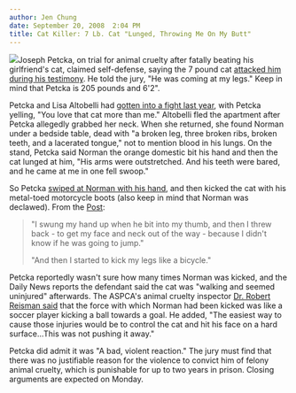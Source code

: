```yaml
---
author: Jen Chung
date: September 20, 2008  2:04 PM
title: Cat Killer: 7 Lb. Cat "Lunged, Throwing Me On My Butt"
---
```


<p><img src="https://web.archive.org/web/20111117113655im_/http://gothamist.com/attachments/jen/2008_09_petckacat.jpg" class="left">Joseph Petcka, on trial for animal cruelty after fatally beating his girlfriend&apos;s cat, claimed self-defense, saying the 7 pound cat <a href="https://web.archive.org/web/20111117113655/http://www.nydailynews.com/news/ny_crime/2008/09/19/2008-09-19_joseph_petcka_testifies_that_he_was_terr.html">attacked him during his testimony</a>.  He told the jury, &quot;He was coming at my legs.&quot;  Keep in mind that Petcka is 205 pounds and 6&apos;2&quot;.  </p>

<p>Petcka and Lisa Altobelli had <a href="https://web.archive.org/web/20111117113655/http://gothamist.com/2007/04/13/worst_person_in.php">gotten into a fight last year</a>, with Petcka yelling, &quot;You love that cat more than me.&quot;  Altobelli fled the apartment after Petcka allegedly grabbed her neck.  When she returned, she found Norman under a bedside table, dead with &quot;a broken leg, three broken ribs, broken teeth, and a lacerated tongue,&quot; not to mention blood in his lungs.  On the stand, Petcka said Norman the orange domestic bit his hand and then the cat lunged at him, &quot;His arms were outstretched. And his teeth were bared, and he came at me in one fell swoop.&quot;</p>

<p>So Petcka <a href="https://web.archive.org/web/20111117113655/http://www.nypost.com/seven/09182008/news/regionalnews/cat_killer__feline_was_a_raging_banshee_129708.htm">swiped at Norman with his hand</a>, and then kicked the cat with his metal-toed motorcycle boots (also keep in mind that Norman was declawed).  From the <a href="https://web.archive.org/web/20111117113655/http://www.nypost.com/seven/09192008/news/regionalnews/kitty_slay_guy_says__my_bad_129881.htm">Post</a>: </p><blockquote>&quot;I swung my hand up when he bit into my thumb, and then I threw back - to get my face and neck out of the way - because I didn&apos;t know if he was going to jump.&quot;<p></p>

<p>&quot;And then I started to kick my legs like a bicycle.&quot;</p></blockquote>Petcka reportedly wasn&apos;t sure how many times Norman was kicked, and the Daily News reports the defendant said the cat was &quot;walking and seemed uninjured&quot; afterwards.  The ASPCA&apos;s animal cruelty inspector <a href="https://web.archive.org/web/20111117113655/http://www.nydailynews.com/news/ny_crime/2008/09/18/2008-09-18_vet_in_joseph_petcka_trial_says_kitty_wa.html">Dr. Robert Reisman said</a> that the force with which Norman had been kicked was like a soccer player kicking a ball towards a goal.  He added, &quot;The easiest way to cause those injuries would be to control the cat and hit his face on a hard surface...This was not pushing it away.&quot;  <p></p>

<p>Petcka did admit it was &quot;A bad, violent reaction.&quot;  The jury must find that there was no justifiable reason for the violence to convict him of felony animal cruelty, which is punishable for up to two years in prison.  Closing arguments are expected on Monday.</p>